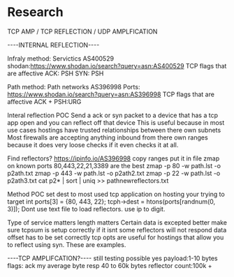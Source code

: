 # Research
TCP AMP / TCP REFLECTION / UDP AMPLFICATION




----INTERNAL REFLECTION----


Infraly method: Servictics AS400529
shodan:https://www.shodan.io/search?query=asn:AS400529
TCP flags that are affective
ACK: PSH
SYN: PSH


Path method: Path networks AS396998
Ports: https://www.shodan.io/search?query=asn:AS396998
TCP flags that are affective
ACK + PSH:URG


Interal reflection POC
Send a ack or syn packet to a device that has a tcp app open and you can reflect off that device
This is useful because in most use cases hostings have trusted relationships between there own subnets
Most firewalls are accepting  anything inbound from there own ranges because it does very loose checks if it even checks it at all.

Find reflectors?
https://ipinfo.io/AS396998 copy ranges put it in file zmap on known ports 80,443,22,21,3389 are the best
zmap -p 80 -w path.lst -o p2ath.txt
zmap -p 443 -w path.lst -o p2ath2.txt
zmap -p 22 -w path.lst -o p2ath3.txt
cat p2* | sort | uniq >> pathnewreflectors.txt

Method POC
set dest to most used tcp application on hosting your trying to target
int ports[3] = {80, 443, 22};
tcph->dest = htons(ports[randnum(0, 3)]);
Dont use text file to load reflectors. use ip to digit.

Type of service matters 
length matters
Certain data is excepted better make sure tcpsum is setup correctly if it isnt some reflectors will not respond
data offset has to be set correctly 
tcp opts are useful for hostings that allow you to reflect using syn.
These are examples.

----TCP AMPLIFCATION?----
still testing
possible yes
payload:1-10 bytes
flags: ack
my average byte resp 40 to 60k bytes
reflector count:100k + 
